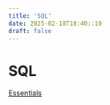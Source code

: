 ```yaml
---
title: 'SQL'
date: 2025-02-18T18:40::10
draft: false
---
```


# SQL

[Essentials](SQL%20e91fd9cadc8a4b8aba3230c66052fec6/Essentials%200a1fc28689a9464c9f0b3966a33cf4b6.md)
